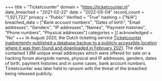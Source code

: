 +++
title = "Ticketcounter"
domain = "https://ticketcounter.nl"
date_breached = "2021-02-22"
date = "2022-05-04"
record_count = "1,921,722"
privacy = "Public"
Verified = "True"
hashing = ["N/A"]
breached_data = ["Bank account numbers", "Dates of birth", "Email addresses", "Genders", "IP addresses", "Names", "Payment histories", "Phone numbers", "Physical addresses"]
categories = []
acknowledged = "No"
+++
In August 2020, the Dutch ticketing service <a href="https://www.bleepingcomputer.com/news/security/european-e-ticketing-platform-ticketcounter-extorted-in-data-breach/" target="_blank" rel="noopener">Ticketcounter inadvertently published a database backup to a publicly accessible location where it was then found and downloaded in February 2021</a>. The data contained 1.9M unique email addresses which were offered for sale on a hacking forum alongside names, physical and IP addresses, genders, dates of birth, payment histories and in some cases, bank account numbers. Ticketcounter was later held to ransom with the threat of the breached being released publicly.

